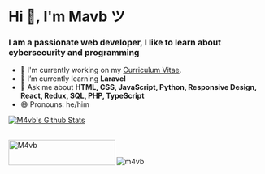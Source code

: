 # Hi 👋, I'm Mavb ツ

### I am a passionate web developer, I like to learn about cybersecurity and programming

-   🔭 I'm currently working on my [Curriculum Vitae](https://github.com/M4vb/curriculum-vitae).
-   🌱 I’m currently learning **Laravel**
-   💬 Ask me about **HTML, CSS, JavaScript, Python, Responsive Design, React, Redux, SQL, PHP, TypeScript**
-   😄 Pronouns: he/him
<!-- -   📫 How to reach me: [@migv_rg](https://instagram.com/mig_rg) -->

<a href="https://github.com/M4vb">
  <img align="center" src="https://github-readme-stats.anuraghazra1.vercel.app/api?username=m4vb&show_icons=true&theme=radical&count_private=true&include_all_commits=true" alt="M4vb's Github Stats" />
</a><br><br>

<p><a href="https://www.buymeacoffee.com/M4vb"> <img align="left" src="https://cdn.buymeacoffee.com/buttons/v2/default-yellow.png" height="50" width="210" alt="M4vb" /></a></p><br><br>

<img src="https://komarev.com/ghpvc/?username=m4vb&label=Profile%20views&color=0e75b6&style=flat" alt="m4vb" />
